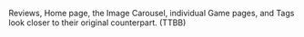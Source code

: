 Reviews, Home page, the Image Carousel, individual Game pages, and Tags look closer to their original counterpart. (TTBB)